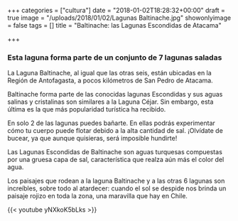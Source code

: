 +++
categories = ["cultura"]
date = "2018-01-02T18:28:32+00:00"
draft = true
image = "/uploads/2018/01/02/Lagunas Baltinache.jpg"
showonlyimage = false
tags = []
title = "Baltinache: las Lagunas Escondidas de Atacama"

+++

### Esta laguna forma parte de un conjunto de 7 lagunas saladas 

La Laguna Baltinache, al igual que las otras seis, están ubicadas en la Región de Antofagasta, a pocos kilómetros de San Pedro de Atacama.

Baltinache forma parte de las conocidas lagunas Escondidas y sus aguas salinas y cristalinas son similares a la Laguna Céjar. Sin embargo, esta última es la que más popularidad turística ha recibido. 

En solo 2 de las lagunas puedes bañarte. En ellas podrás experimentar cómo tu cuerpo puede flotar debido a la alta cantidad de sal. ¡Olvídate de bucear, ya que aunque quisieras, será imposible hundirte! 

Las Lagunas Escondidas de Baltinache son aguas turquesas compuestas por una gruesa capa de sal, característica que realza aún más el color del agua. 

Los paisajes que rodean a la laguna Baltinache y a las otras 6 lagunas son increíbles, sobre todo al atardecer: cuando el sol se despide nos brinda un paisaje rojizo en toda la zona, una maravilla que hay en Chile.

{{< youtube yNXkoK5bLks >}}
